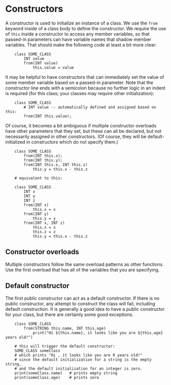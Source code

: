 # Constructors

A constructor is used to initialize an instance of a class.  We use the `from`
keyword inside of a class body to define the constructor.  We require the use of 
`this` inside a constructor to access any member variables, so that passed-in 
parameters can have variable names that shadow member variables.  That should 
make the following code at least a bit more clear:

```
    class SOME_CLASS
        INT value
        from(INT value)
            this.value = value
```


It may be helpful to have constructors that can immediately set the value of some
member variable based on a passed-in parameter.  Note that the constructor line
ends with a semicolon because no further logic in an indent is required (for this
class; your classes may require other initialization):

```
    class SOME_CLASS
        # INT value -- automatically defined and assigned based on this:
        from(INT this.value);
```

Of course, it becomes a bit ambiguous if multiple constructor
overloads have other parameters that they set, but these can all be 
declared, but not necessarily assigned in other constructors.  (Of course,
they will be default-initialized in constructors which do not specify them.)

```
    class SOME_CLASS
        from(INT this.x);
        from(INT this.y);
        from(INT this.x, INT this.z)
            this.y = this.x - this.z

    # equivalent to this:

    class SOME_CLASS
        INT x
        INT y
        INT z
        from(INT x)
            this.x = x
        from(INT y)
            this.y = y
        from(INT x, INT z)
            this.x = x
            this.z = z
            this.y = this.x - this.z
```

## Constructor overloads

Multiple constructors follow the same overload patterns as other functions.
Use the first overload that has all of the variables that you are specifying.

## Default constructor

The first public constructor can act as a default constructor.  If there
is no public constructor, any attempt to construct the class will fail,
including default construction.  It is generally a good idea to have a public
constructor for your class, but there are certainly some good exceptions.

```
    class SOME_CLASS
        from(STRING this.name, INT this.age)
            print("Hi ${this.name}, it looks like you are ${this.age} years old!")

    # this will trigger the default constructor:
    SOME_CLASS someClass
    # which prints "Hi , it looks like you are 0 years old!"
    # since the default initialization for a string is the empty string,
    # and the default initialization for an integer is zero.
    print(someClass.name)   # prints empty string
    print(someClass.age)    # prints zero
```
